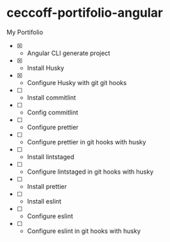 # ceccoff-portifolio-angular
My Portifolio

- [x] - Angular CLI generate project
- [x] - Install Husky
- [x] - Configure Husky with git git hooks
- [ ] - Install commitlint
- [ ] - Config commitlint
- [ ] - Configure prettier
- [ ] - Configure prettier in git hooks with husky
- [ ] - Install lintstaged
- [ ] - Configure lintstaged in git hooks with husky
- [ ] - Install prettier
- [ ] - Install eslint
- [ ] - Configure eslint 
- [ ] - Configure eslint in git hooks with husky

